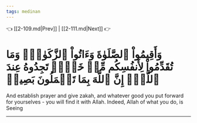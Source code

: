 ```yaml
---
tags: medinan
---
```


👈 [[2-109.md|Prev]] | [[2-111.md|Next]] 👉

# وَأَقِيمُواْ ٱلصَّلَوٰةَ وَءَاتُواْ ٱلزَّكَوٰةَۚ وَمَا تُقَدِّمُواْ لِأَنفُسِكُم مِّنۡ خَيۡرٖ تَجِدُوهُ عِندَ ٱللَّهِۗ إِنَّ ٱللَّهَ بِمَا تَعۡمَلُونَ بَصِيرٞ

And establish prayer and give zakah, and whatever good you put forward for yourselves - you will find it with Allah. Indeed, Allah of what you do, is Seeing

---

